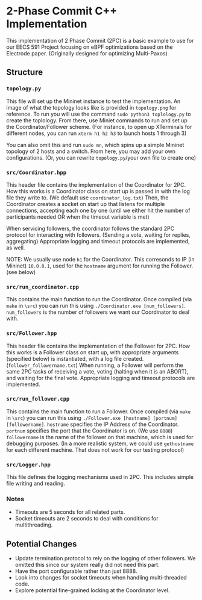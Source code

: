# 2-Phase Commit C++ Implementation
This implementation of 2 Phase Commit (2PC) is a basic example to use for our EECS 591 Project focusing on eBPF optimizations based on the Electrode paper. (Originally designed for optimizing Multi-Paxos)

## Structure
### `topology.py`
This file will set up the Mininet instance to test the implementation. An image of what the topology looks like is provided in `topology.png` for reference. To run you will use the command `sudo python3 toplology.py` to create the toplology. From there, use Miniet commands to run and set up the Coordinator/Follower scheme. (For instance, to open up XTerminals for different nodes, you can run `xterm h1 h2 h3` to launch hosts 1 through 3)

You can also omit this and run `sudo mn`, which spins up a simple Mininet topology of 2 hosts and a switch. From here, you may add your own configurations. (Or, you can rewrite `topology.py`/your own file to create one)

### `src/Coordinator.hpp`
This header file contains the implementation of the Coordinator for 2PC. How this works is a Coordinator class on start up is passed in with the log file they write to. (We default use `coordinator_log.txt`) Then, the Coordinator creates a socket on start up that listens for multiple connections, accepting each one by one (until we either hit the number of participants needed OR when the timeout variable is met)

When servicing followers, the coordinator follows the standard 2PC protocol for interacting with followers. (Sending a vote, waiting for replies, aggregating) Appropriate logging and timeout protocols are implemented, as well. 

NOTE: We usually use node `h1` for the Coordinator. This corresonds to IP (in Mininet) `10.0.0.1`, used for the `hostname` argument for running the Follower. (see below)

### `src/run_coordinator.cpp`
This contains the main function to run the Coordinator. Once compiled (via `make` in `\src`) you can run this using `./Coordinator.exe [num_followers]`. `num_followers` is the number of followers we want our Coordinator to deal with.

### `src/Follower.hpp`
This header file contains the implementation of the Follower for 2PC. How this works is a Follower class on start up, with appropriate arguments (specified below) is instantiated, with a log file created. (`follower_followername.txt`)
When running, a Follower will perform the same 2PC tasks of receiving a vote, voting (halting when it is an ABORT), and waiting for the final vote. Appropriate logging and timeout protocols are implemented. 

### `src/run_follower.cpp`
This contains the main function to run a Follower. Once compiled (via `make` in `\src`) you can run this using `./Follower.exe [hostname] [portnum] [followername]`. `hostname` specifies the IP Address of the Coordinator. `portnum` specifies the port that the Coordinator is on. (We use `8888`) `followername` is the name of the follower on that machine, which is used for debugging purposes. (In a more realistic system, we could use `gethostname` for each different machine. That does not work for our testing protocol)

### `src/Logger.hpp`
This file defines the logging mechanisms used in 2PC. This includes simple file writing and reading.

### Notes
* Timeouts are 5 seconds for all related parts.
* Socket timeouts are 2 seconds to deal with conditions for multithreading.

## Potential Changes
* Update termination protocol to rely on the logging of other followers. We omitted this since our system really did not need this part.
* Have the port configurable rather than just 8888.
* Look into changes for socket timeouts when handling multi-threaded code.
* Explore potential fine-grained locking at the Coordinator level.